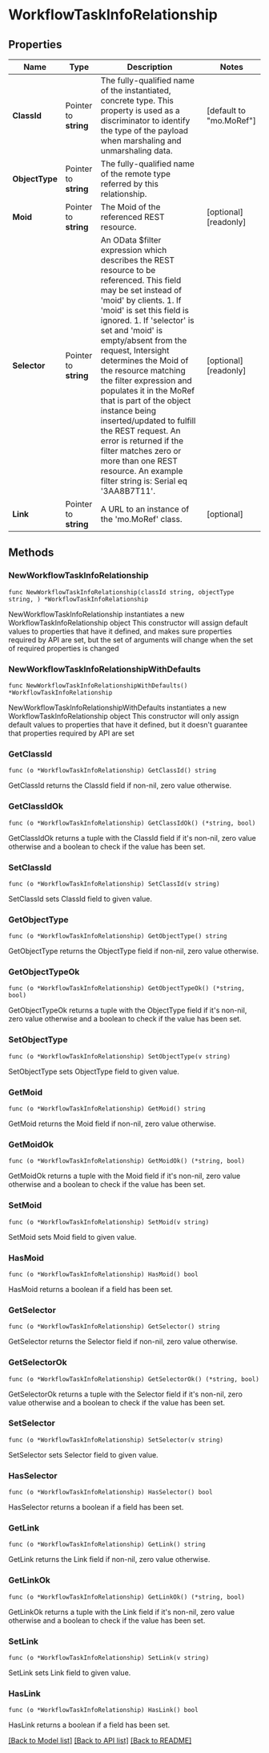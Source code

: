 # WorkflowTaskInfoRelationship

## Properties

Name | Type | Description | Notes
------------ | ------------- | ------------- | -------------
**ClassId** | Pointer to **string** | The fully-qualified name of the instantiated, concrete type. This property is used as a discriminator to identify the type of the payload when marshaling and unmarshaling data. | [default to "mo.MoRef"]
**ObjectType** | Pointer to **string** | The fully-qualified name of the remote type referred by this relationship. | 
**Moid** | Pointer to **string** | The Moid of the referenced REST resource. | [optional] [readonly] 
**Selector** | Pointer to **string** | An OData $filter expression which describes the REST resource to be referenced. This field may be set instead of &#39;moid&#39; by clients. 1. If &#39;moid&#39; is set this field is ignored. 1. If &#39;selector&#39; is set and &#39;moid&#39; is empty/absent from the request, Intersight determines the Moid of the resource matching the filter expression and populates it in the MoRef that is part of the object instance being inserted/updated to fulfill the REST request. An error is returned if the filter matches zero or more than one REST resource. An example filter string is: Serial eq &#39;3AA8B7T11&#39;. | [optional] [readonly] 
**Link** | Pointer to **string** | A URL to an instance of the &#39;mo.MoRef&#39; class. | [optional] 

## Methods

### NewWorkflowTaskInfoRelationship

`func NewWorkflowTaskInfoRelationship(classId string, objectType string, ) *WorkflowTaskInfoRelationship`

NewWorkflowTaskInfoRelationship instantiates a new WorkflowTaskInfoRelationship object
This constructor will assign default values to properties that have it defined,
and makes sure properties required by API are set, but the set of arguments
will change when the set of required properties is changed

### NewWorkflowTaskInfoRelationshipWithDefaults

`func NewWorkflowTaskInfoRelationshipWithDefaults() *WorkflowTaskInfoRelationship`

NewWorkflowTaskInfoRelationshipWithDefaults instantiates a new WorkflowTaskInfoRelationship object
This constructor will only assign default values to properties that have it defined,
but it doesn't guarantee that properties required by API are set

### GetClassId

`func (o *WorkflowTaskInfoRelationship) GetClassId() string`

GetClassId returns the ClassId field if non-nil, zero value otherwise.

### GetClassIdOk

`func (o *WorkflowTaskInfoRelationship) GetClassIdOk() (*string, bool)`

GetClassIdOk returns a tuple with the ClassId field if it's non-nil, zero value otherwise
and a boolean to check if the value has been set.

### SetClassId

`func (o *WorkflowTaskInfoRelationship) SetClassId(v string)`

SetClassId sets ClassId field to given value.


### GetObjectType

`func (o *WorkflowTaskInfoRelationship) GetObjectType() string`

GetObjectType returns the ObjectType field if non-nil, zero value otherwise.

### GetObjectTypeOk

`func (o *WorkflowTaskInfoRelationship) GetObjectTypeOk() (*string, bool)`

GetObjectTypeOk returns a tuple with the ObjectType field if it's non-nil, zero value otherwise
and a boolean to check if the value has been set.

### SetObjectType

`func (o *WorkflowTaskInfoRelationship) SetObjectType(v string)`

SetObjectType sets ObjectType field to given value.


### GetMoid

`func (o *WorkflowTaskInfoRelationship) GetMoid() string`

GetMoid returns the Moid field if non-nil, zero value otherwise.

### GetMoidOk

`func (o *WorkflowTaskInfoRelationship) GetMoidOk() (*string, bool)`

GetMoidOk returns a tuple with the Moid field if it's non-nil, zero value otherwise
and a boolean to check if the value has been set.

### SetMoid

`func (o *WorkflowTaskInfoRelationship) SetMoid(v string)`

SetMoid sets Moid field to given value.

### HasMoid

`func (o *WorkflowTaskInfoRelationship) HasMoid() bool`

HasMoid returns a boolean if a field has been set.

### GetSelector

`func (o *WorkflowTaskInfoRelationship) GetSelector() string`

GetSelector returns the Selector field if non-nil, zero value otherwise.

### GetSelectorOk

`func (o *WorkflowTaskInfoRelationship) GetSelectorOk() (*string, bool)`

GetSelectorOk returns a tuple with the Selector field if it's non-nil, zero value otherwise
and a boolean to check if the value has been set.

### SetSelector

`func (o *WorkflowTaskInfoRelationship) SetSelector(v string)`

SetSelector sets Selector field to given value.

### HasSelector

`func (o *WorkflowTaskInfoRelationship) HasSelector() bool`

HasSelector returns a boolean if a field has been set.

### GetLink

`func (o *WorkflowTaskInfoRelationship) GetLink() string`

GetLink returns the Link field if non-nil, zero value otherwise.

### GetLinkOk

`func (o *WorkflowTaskInfoRelationship) GetLinkOk() (*string, bool)`

GetLinkOk returns a tuple with the Link field if it's non-nil, zero value otherwise
and a boolean to check if the value has been set.

### SetLink

`func (o *WorkflowTaskInfoRelationship) SetLink(v string)`

SetLink sets Link field to given value.

### HasLink

`func (o *WorkflowTaskInfoRelationship) HasLink() bool`

HasLink returns a boolean if a field has been set.


[[Back to Model list]](../README.md#documentation-for-models) [[Back to API list]](../README.md#documentation-for-api-endpoints) [[Back to README]](../README.md)


